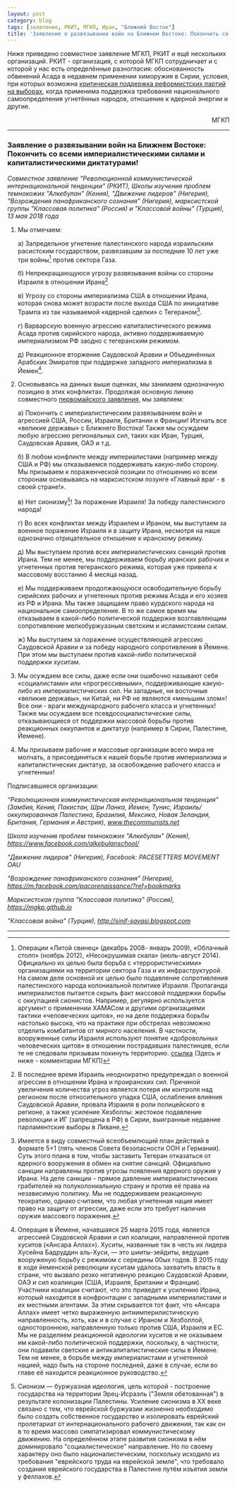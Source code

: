 ```yaml
---
layout: post
category: blog
tags: [заявление, РКИТ, МГКП, Иран, "Ближний Восток"]
title: 'Заявление о развязывании войн на Ближнем Востоке: Покончить со всеми империалистическими силами и капиталистическими диктатурами!'
---
```


Ниже приведено совместное заявление МГКП, РКИТ и ещё нескольких организаций. РКИТ - организация, с которой МГКП сотрудничает и с которой у нас есть определённые разногласия: обоснованность обвинений Асада в недавнем применении химоружия в Сирии, условия, при которых возможна [критическая поддержка реформистских партий на выборах](https://mgkp.github.io/blog/2018/03/16/elections), когда применима поддержка требования национального самоопределения угнетённых народов, отношение к ядерной энергии и другие.

<p style="text-align: right;">МГКП</p>

<hr/>

### Заявление о развязывании войн на Ближнем Востоке: Покончить со всеми империалистическими силами и капиталистическими диктатурами!

*Совместное заявление "Революционной коммунистической интернациональной тенденции" (РКИТ), Школы изучения проблем темнокожих "Алкебулан" (Кения), "Движение лидеров" (Нигерия), "Возрождения панафриканского сознания" (Нигерия), марксистской группы "Классовая политика" (Россия) и "Классовой войны" (Турция), 13 мая 2018 года*

1. Мы отмечаем:

   а) Запредельное угнетение палестинского народа израильским расистским государством, развязавшим за последние 10 лет уже три войны[^1] против сектора Газа.

   б) Непрекращающуюся угрозу развязывания войны со стороны Израиля в отношении Ирана[^2]

   в) Угрозу со стороны империализма США в отношении Ирана, которая снова может возрасти после выхода США по инициативе Трампа из так называемой «ядерной сделки» с Тегераном[^3].

   г) Варварскую военную агрессию капиталистического режима Асада против сирийского народа, активно поддерживаемую империализмом РФ заодно с тегеранским режимом.

   д) Реакционное вторжение Саудовской Аравии и Объединённых Арабских Эмиратов при поддержке западного империализма в Йемен[^4].

2. Основываясь на данных выше оценках, мы занимаем однозначную позицию в этих конфликтах. Продолжая основную линию совместного [первомайского заявления](https://mgkp.github.io/blog/2018/04/28/greetings), мы заявляем:

   а) Покончить с империалистическим развязыванием войн и агрессией США, России, Израиля, Британии и Франции! Изгнать все «великие державы» с Ближнего Востока! Также мы осуждаем любую агрессию региональных сил, таких как Иран, Турция, Саудовская Аравия, ОАЭ и т.д.

   б) В любом конфликте между империалистами (например между США и РФ) мы отказываемся поддерживать какую-либо сторону. Мы призываем к пораженческой позиции по отношению ко всем сторонам основываясь на марксистском лозунге «Главный враг - в своей стране!».

   в) Нет сионизму[^5]! За поражение Израиля! За победу палестинского народа!

   г) Во всех конфликтах между Израилем и Ираном, мы выступаем за военное поражение Израиля и в защиту Ирана, несмотря на наше однозначно отрицательное отношение к иранскому режиму.

   д) Мы выступаем против всех империалистических санкций против Ирана. Тем не менее, мы поддерживаем борьбу иранских рабочих и угнетенных против тегеранского режима, которая уже привела к массовому восстанию 4 месяца назад.

   е) Мы поддерживаем продолжающуюся освободительную борьбу сирийских рабочих и угнетенных против режима Асада и его хозяев из РФ и Ирана. Мы также защищаем право курдского народа на национальное самоопределение. В то же самое время мы отказываем в какой-либо политической поддержке возглавляющим сопротивление мелкобуржуазным светским и исламистским силам.

   ж) Мы выступаем за поражение осуществляющей агрессию Саудовской Аравии и за победу народного сопротивления в Йемене. При этом мы выступаем против какой-либо политической поддержки хуситам.

3. Мы осуждаем все силы, даже если они ошибочно называют себя «социалистами» или «прогрессивными», поддерживающие какую-либо из империалистических сил. Ни западные, ни восточные «великие державы», ни Китай, ни РФ не являются «меньшим злом»! Все они - враги международного рабочего класса и угнетенных! Также мы осуждаем все псевдосоциалистические силы, отказывающиеся от поддержки массовой борьбы против реакционных оккупантов и диктатур (например в Сирии, Палестине, Йемене).

4. Мы призываем рабочие и массовые организации всего мира не молчать, а присоединяться к нашей борьбе против империализма и капиталистических диктатур, за освобождение рабочего класса и угнетенных!

Подписавшиеся организации:

*“Революционная коммунистическая интернациональная тенденция” (Замбия, Кения, Пакистан, Шри Ланка, Йемен, Тунис, Израиль/оккупированная Палестина, Бразилия, Мексика, Новая Зеландия, Британия, Германия и Австрия), www.thecommunists.net*

*Школа изучения проблем темнокожих "Алкебулан" (Кения), https://www.facebook.com/alkebulanschool/*

*"Движение лидеров" (Нигерия), Facebook: PACESETTERS MOVEMENT OAU*

*"Возрождение панафриканского сознания" (Нигерия), https://m.facebook.com/pacorenaissance/?ref=bookmarks*

*Марксистская группа "Классовая политика" (Россия), https://mgkp.github.io*

*"Классовая война" (Турция), http://sinif-savasi.blogspot.com*

<hr/>

[^1]: Операции «Литой свинец» (декабрь 2008- январь 2009), «Облачный столп» (ноябрь 2012), «Несокрушимая скала» (июль-август 2014). Официально их целью была борьба с «террористическими» организациями на территории сектора Газа и их инфраструктурой. На самом деле основной их целью было подавление сопротивления палестинского народа колониальной политике Израиля. Пропаганда империалистов пытается скрыть факт массовой поддержки борьбы с оккупацией сионистов. Например, регулярно используется аргумент о применении ХАМАСом и другими организациями тактики «человеческих щитов», но на деле поддержка борьбы настолько высока, что на практике при обстрелах невозможно отделить комбатантов от мирного населения. В частности, вооруженные силы Израиля используют понятие «добровольных человеческих щитов» в отношении пострадавших палестинцев, если те не следовали призывам покинуть территорию. [ссылка](https://engagedscholarship.csuohio.edu/cgi/viewcontent.cgi?referer=https://en.wikipedia.org/&httpsredir=1&article=1193&context=fac_articles) (Здесь и ниже - комментарии МГКП)

[^2]: В последнее время Израиль неоднократно предупреждал о военной агрессии в отношении Ирана и проиранских сил. Причиной увеличения количества угроз является потеря им контроля над регионом после относительного упадка США, ослабления влияния Саудовской Аравии, провала Израиля в роли полицейского в регионе, а также усиление Хезболлы: жестокое подавление революции и ИГ (запрещена в РФ) в Сирии, выигранные недавние парламентские выборы в Ливане.

[^3]: Имеется в виду совместный всеобъемлющий план действий в формате 5+1 (пять членов Совета безопасности ООН и Германия). Суть этого плана в том, чтобы заставить Тегеран отказаться от ядерного вооружения в обмен на снятие санкций. Официально санкции направлены против угрозы появления ядерного оружия у Ирана. На деле санкции - прямое давление империалистических грабителей на полуколониальную страну и против её права на независимую политику. Мы не поддерживаем реакционную теократию, однако считаем, что любая угнетенная нация имеет право на защиту от агрессии, даже если это требует наличия оружия массового поражения.

[^4]: Операция в Йемене, начавшаяся 25 марта 2015 года, является агрессией Саудовской Аравии и сил коалиции, направленной против хуситов («Ансара Аллах»). Хуситы, названные так в честь их лидера Хусейна Бадруддин аль-Хуси, — это шииты-зейдиты, ведущие вооруженую борьбу с режимом с середины 00ых годов. В 2015 году в ходе йеменской революции хуситам удалось захватить власть в стране, что вызвало резко негативную реакцию Саудовской Аравии, ОАЭ и сил коалииции (США, Израиля, Британии и Франции). Участники коалиции считают, что это приведет к усилению Ирана, который находится в конфронтации с западными империалистами и их местными агентами. За этим скрывается тот факт, что «Ансара Аллах» имеет четко выраженную антиимперилистическую направленность, хоть, как и в случае с Ираном и Хезболлой, одностороннюю, направленную только против США, Израиля и ЕС. Мы не разделяем реакционной идеологии хуситов и не оказываем им какой-либо политической поддержки, поскольку, в частности, они подавили светские и антикапиталистические силы в Йемене. Тем не менее, в борьбе между империалистами и угнетенной нацией, надо быть на стороне последней, даже в случае, если во главе её находится реакционное руководство.

[^5]: Сионизм — буржуазная идеология, цель которой - построение государства на территории Эрец-Исраэль ("Земля обетованная") в результате колонизации Палестины. Усиление сионизма в ХХ веке связано с тем, что еврейской буржуазии жизненно необходимо было создать собственное государство и изолировать еврейский пролетариат от интернационального рабочего движения, так как он в то время массово симпатизировал коммунистическому движению. На определённом этапе развития сионизма в нём доминировало "социалистическое" направление. Но по своему характеру оно было националистическим, поскольку исходило из требования "еврейского труда на еврейской земле", что требовало создания еврейского государства в Палестине путём изъятия земли у феллахов.